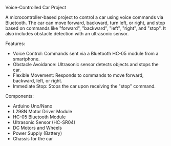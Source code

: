 Voice-Controlled Car Project

A microcontroller-based project to control a car using voice commands via Bluetooth. The car can move forward, backward, turn left, or right, and stop based on commands like "forward", "backward", "left", "right", and "stop". It also includes obstacle detection with an ultrasonic sensor.

Features:
- Voice Control: Commands sent via a Bluetooth HC-05 module from a smartphone.
- Obstacle Avoidance: Ultrasonic sensor detects objects and stops the car.
- Flexible Movement: Responds to commands to move forward, backward, left, or right.
- Immediate Stop: Stops the car upon receiving the "stop" command.

Components:
- Arduino Uno/Nano
- L298N Motor Driver Module
- HC-05 Bluetooth Module
- Ultrasonic Sensor (HC-SR04)
- DC Motors and Wheels
- Power Supply (Battery)
- Chassis for the car

